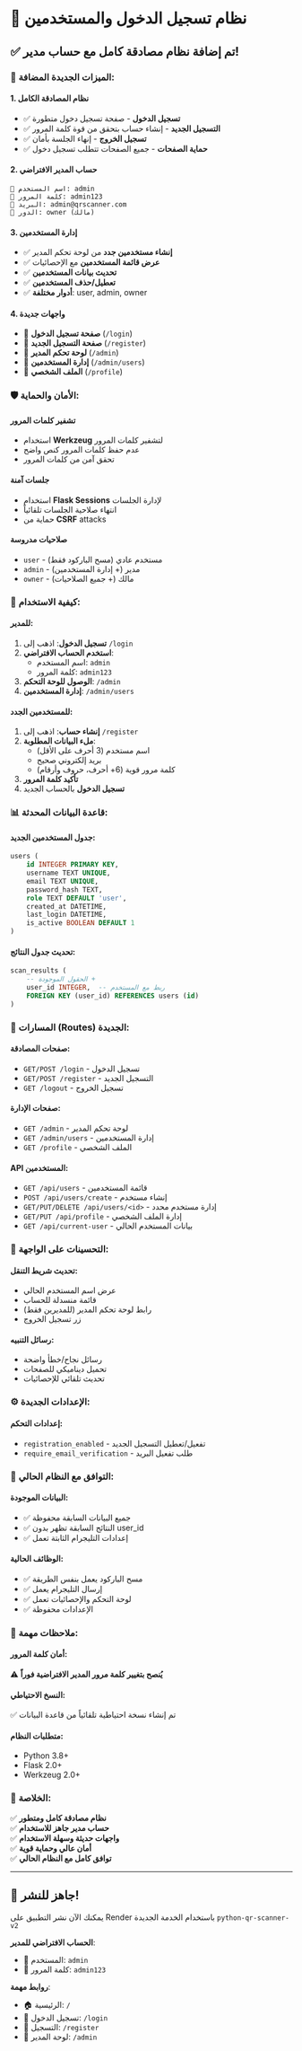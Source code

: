 # 🔐 نظام تسجيل الدخول والمستخدمين

## ✅ تم إضافة نظام مصادقة كامل مع حساب مدير!

### 🎯 الميزات الجديدة المضافة:

#### 1. نظام المصادقة الكامل
- ✅ **تسجيل الدخول** - صفحة تسجيل دخول متطورة
- ✅ **التسجيل الجديد** - إنشاء حساب بتحقق من قوة كلمة المرور
- ✅ **تسجيل الخروج** - إنهاء الجلسة بأمان
- ✅ **حماية الصفحات** - جميع الصفحات تتطلب تسجيل دخول

#### 2. حساب المدير الافتراضي
```
👤 اسم المستخدم: admin
🔑 كلمة المرور: admin123  
📧 البريد: admin@qrscanner.com
👑 الدور: owner (مالك)
```

#### 3. إدارة المستخدمين
- ✅ **إنشاء مستخدمين جدد** من لوحة تحكم المدير
- ✅ **عرض قائمة المستخدمين** مع الإحصائيات
- ✅ **تحديث بيانات المستخدمين** 
- ✅ **تعطيل/حذف المستخدمين**
- ✅ **أدوار مختلفة**: user, admin, owner

#### 4. واجهات جديدة
- 🔐 **صفحة تسجيل الدخول** (`/login`)
- 📝 **صفحة التسجيل الجديد** (`/register`)  
- 👑 **لوحة تحكم المدير** (`/admin`)
- 👥 **إدارة المستخدمين** (`/admin/users`)
- 👤 **الملف الشخصي** (`/profile`)

### 🛡️ الأمان والحماية:

#### تشفير كلمات المرور
- استخدام **Werkzeug** لتشفير كلمات المرور
- عدم حفظ كلمات المرور كنص واضح
- تحقق آمن من كلمات المرور

#### جلسات آمنة
- استخدام **Flask Sessions** لإدارة الجلسات
- انتهاء صلاحية الجلسات تلقائياً
- حماية من **CSRF** attacks

#### صلاحيات مدروسة
- `user` - مستخدم عادي (مسح الباركود فقط)
- `admin` - مدير (+ إدارة المستخدمين)  
- `owner` - مالك (+ جميع الصلاحيات)

### 🚀 كيفية الاستخدام:

#### للمدير:
1. **تسجيل الدخول**: اذهب إلى `/login`
2. **استخدم الحساب الافتراضي**:
   - اسم المستخدم: `admin`
   - كلمة المرور: `admin123`
3. **الوصول للوحة التحكم**: `/admin`
4. **إدارة المستخدمين**: `/admin/users`

#### للمستخدمين الجدد:
1. **إنشاء حساب**: اذهب إلى `/register`
2. **ملء البيانات المطلوبة**:
   - اسم مستخدم (3 أحرف على الأقل)
   - بريد إلكتروني صحيح
   - كلمة مرور قوية (6+ أحرف، حروف وأرقام)
3. **تأكيد كلمة المرور**
4. **تسجيل الدخول** بالحساب الجديد

### 📊 قاعدة البيانات المحدثة:

#### جدول المستخدمين الجديد:
```sql
users (
    id INTEGER PRIMARY KEY,
    username TEXT UNIQUE,
    email TEXT UNIQUE, 
    password_hash TEXT,
    role TEXT DEFAULT 'user',
    created_at DATETIME,
    last_login DATETIME,
    is_active BOOLEAN DEFAULT 1
)
```

#### تحديث جدول النتائج:
```sql
scan_results (
    -- الحقول الموجودة +
    user_id INTEGER,  -- ربط مع المستخدم
    FOREIGN KEY (user_id) REFERENCES users (id)
)
```

### 🔗 المسارات (Routes) الجديدة:

#### صفحات المصادقة:
- `GET/POST /login` - تسجيل الدخول
- `GET/POST /register` - التسجيل الجديد  
- `GET /logout` - تسجيل الخروج

#### صفحات الإدارة:
- `GET /admin` - لوحة تحكم المدير
- `GET /admin/users` - إدارة المستخدمين
- `GET /profile` - الملف الشخصي

#### API المستخدمين:
- `GET /api/users` - قائمة المستخدمين
- `POST /api/users/create` - إنشاء مستخدم
- `GET/PUT/DELETE /api/users/<id>` - إدارة مستخدم محدد
- `GET/PUT /api/profile` - إدارة الملف الشخصي
- `GET /api/current-user` - بيانات المستخدم الحالي

### 🎨 التحسينات على الواجهة:

#### تحديث شريط التنقل:
- عرض اسم المستخدم الحالي
- قائمة منسدلة للحساب
- رابط لوحة تحكم المدير (للمديرين فقط)
- زر تسجيل الخروج

#### رسائل التنبيه:
- رسائل نجاح/خطأ واضحة
- تحميل ديناميكي للصفحات
- تحديث تلقائي للإحصائيات

### ⚙️ الإعدادات الجديدة:

#### إعدادات التحكم:
- `registration_enabled` - تفعيل/تعطيل التسجيل الجديد
- `require_email_verification` - طلب تفعيل البريد

### 🔄 التوافق مع النظام الحالي:

#### البيانات الموجودة:
- ✅ جميع البيانات السابقة محفوظة
- ✅ النتائج السابقة تظهر بدون user_id
- ✅ إعدادات التليجرام الثابتة تعمل

#### الوظائف الحالية:
- ✅ مسح الباركود يعمل بنفس الطريقة
- ✅ إرسال التليجرام يعمل
- ✅ لوحة التحكم والإحصائيات تعمل
- ✅ الإعدادات محفوظة

### 🚨 ملاحظات مهمة:

#### أمان كلمة المرور:
⚠️ **يُنصح بتغيير كلمة مرور المدير الافتراضية فوراً**

#### النسخ الاحتياطي:
✅ تم إنشاء نسخة احتياطية تلقائياً من قاعدة البيانات

#### متطلبات النظام:
- Python 3.8+
- Flask 2.0+
- Werkzeug 2.0+

### 🎉 الخلاصة:

✅ **نظام مصادقة كامل ومتطور**  
✅ **حساب مدير جاهز للاستخدام**  
✅ **واجهات حديثة وسهلة الاستخدام**  
✅ **أمان عالي وحماية قوية**  
✅ **توافق كامل مع النظام الحالي**  

---

## 🚀 جاهز للنشر!

يمكنك الآن نشر التطبيق على Render باستخدام الخدمة الجديدة `python-qr-scanner-v2`

**الحساب الافتراضي للمدير**:
- 👤 المستخدم: `admin`  
- 🔑 كلمة المرور: `admin123`

**روابط مهمة**:
- 🏠 الرئيسية: `/`
- 🔐 تسجيل الدخول: `/login`  
- 📝 التسجيل: `/register`
- 👑 لوحة المدير: `/admin` 